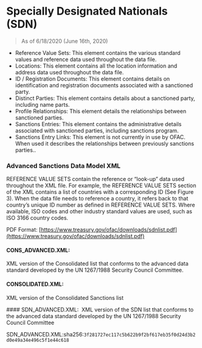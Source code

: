 # Specially Designated Nationals (SDN)

> As of 6/18/2020 (June 16th, 2020)

- Reference Value Sets: This element contains the various standard values and reference data used throughout the data file.   
- Locations: This element contains all the location information and address data used throughout the data file. 
- ID / Registration Documents: This element contains details on identification and registration documents associated with a sanctioned party.  
- Distinct Parties: This element contains details about a sanctioned party, including name parts.  
- Profile Relationships: This element details the relationships between sanctioned parties.  
- Sanctions Entries: This element contains the administrative details associated with sanctioned parties, including sanctions program.   
- Sanctions Entry Links: This element is not currently in use by OFAC. When used it describes the relationships between previously sanctions parties..  

### Advanced Sanctions Data Model XML

REFERENCE VALUE SETS contain the reference or “look-up” data used throughout the XML file. For example, the REFERENCE VALUE SETS section of the XML contains a list of countries with a corresponding ID (See Figure 3). When the data file needs to reference a country, it refers back to that country’s unique ID number as defined in REFERENCE VALUE SETS. Where available, ISO codes and other industry standard values are used, such as ISO 3166 country codes.   


PDF Format: [https://www.treasury.gov/ofac/downloads/sdnlist.pdf](https://www.treasury.gov/ofac/downloads/sdnlist.pdf)

#### CONS_ADVANCED.XML:  ​
XML version of the Consolidated list that conforms to the advanced data standard developed by the UN 1267/1988 Security Council Committee. 

#### CONSOLIDATED.XML: 
XML version of the Consolidated Sanctions list

​#### SDN_ADVANCED.XML:   ​
XML version of the SDN list that conforms to the advanced data standard developed by the UN 1267/1988 Security Council Committee   

SDN_ADVANCED.XML:sha256:` 3f281727ec117c5b622b9f2bf617eb35f0d24d3b2d0e49a34e496c5f1e44c618 `  
